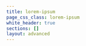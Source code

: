 ```yaml
---
title: lorem-ipsum
page_css_class: lorem-ipsum
white_header: true
sections: []
layout: advanced
---
```

